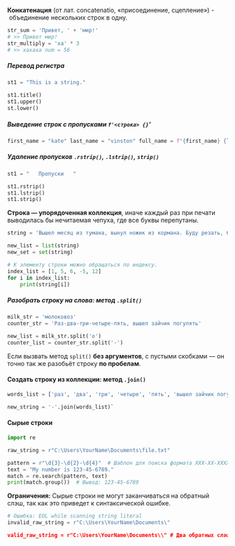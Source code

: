 **Конкатенация** (от лат. concatenatio, «присоединение, сцепление») - объединение нескольких строк в одну.
```python
str_sum = 'Привет, ' + 'мир!'
# >> Привет мир!
str_multiply = 'ха' * 3 
# >> хахаха num = 56
```
##### Перевод регистра
```python
st1 = "This is a string."

st1.title()
st1.upper()
st.lower()
```
##### Выведение строк с пропусками `f'<строка> {}`'
```python
first_name = "kate" last_name = "vinston" full_name = f"{first_name} {last_name}"
```
##### Удаление пропусков `.rstrip()`, `.lstrip()`, `strip()`
```python
st1 = "   Пропуски   "

st1.rstrip()
st1.lstrip()
st1.strip()
```

**Строка — упорядоченная коллекция**, иначе каждый раз при печати выводилась бы нечитаемая чепуха, где все буквы перепутаны.
```python
string = 'Вышел месяц из тумана, вынул ножик из кормана. Буду резать, буду бить - все-равно тебе водить!'

new_list = list(string)
new_set = set(string)

# К элементу строки можно обращаться по индексу.
index_list = [1, 5, 6, -5, 12] 
for i in index_list:     
	print(string[i])
````
##### Разобрать строку на слова: метод `.split()`
```python
milk_str = 'молоковоз'
counter_str = 'Раз-два-три-четыре-пять, вышел зайчик погулять'

new_list = milk_str.split('о')
counter_list = counter_str.split('-')
```

Если вызвать метод `split()` **без аргументов**, с пустыми скобками — он точно так же разобьёт строку **по пробелам**.
#### Создать строку из коллекции: метод `.join()`
```python
words_list = ['раз', 'два', 'три', 'четыре', 'пять', 'вышел зайчик погулять']

new_string = '-'.join(words_list)`
```

#### Сырые строки

```python
import re

raw_string = r"C:\Users\YourName\Documents\file.txt"

pattern = r"\d{3}-\d{2}-\d{4}"  # Шаблон для поиска формата XXX-XX-XXXX
text = "My number is 123-45-6789."
match = re.search(pattern, text)
print(match.group())  # Вывод: 123-45-6789
```

**Ограничения:**
Сырые строки не могут заканчиваться на обратный слэш, так как это приведет к синтаксической ошибке.
```python
# Ошибка: EOL while scanning string literal
invalid_raw_string = r"C:\Users\YourName\Documents\"

valid_raw_string = r"C:\Users\YourName\Documents\\" # Два обратных слэша
```
